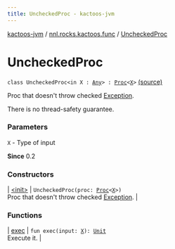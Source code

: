 ```yaml
---
title: UncheckedProc - kactoos-jvm
---
```


[kactoos-jvm](../../index.html) / [nnl.rocks.kactoos.func](../index.html) / [UncheckedProc](./index.html)

# UncheckedProc

`class UncheckedProc<in X : `[`Any`](https://kotlinlang.org/api/latest/jvm/stdlib/kotlin/-any/index.html)`> : `[`Proc`](../../nnl.rocks.kactoos/-proc/index.html)`<`[`X`](index.html#X)`>` [(source)](https://github.com/neonailol/kactoos/blob/master/kactoos-jvm/src/main/kotlin/nnl/rocks/kactoos/func/UncheckedProc.kt#L17)

Proc that doesn't throw checked [Exception](https://kotlinlang.org/api/latest/jvm/stdlib/kotlin/-exception/index.html).

There is no thread-safety guarantee.

### Parameters

`X` - Type of input

**Since**
0.2

### Constructors

| [&lt;init&gt;](-init-.html) | `UncheckedProc(proc: `[`Proc`](../../nnl.rocks.kactoos/-proc/index.html)`<`[`X`](index.html#X)`>)`<br>Proc that doesn't throw checked [Exception](https://kotlinlang.org/api/latest/jvm/stdlib/kotlin/-exception/index.html). |

### Functions

| [exec](exec.html) | `fun exec(input: `[`X`](index.html#X)`): `[`Unit`](https://kotlinlang.org/api/latest/jvm/stdlib/kotlin/-unit/index.html)<br>Execute it. |

